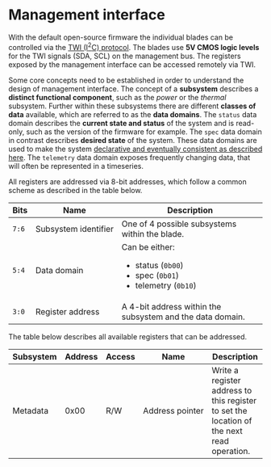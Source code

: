 # Management interface

With the default open-source firmware the individual blades can be controlled via the [TWI (I<sup>2</sup>C) protocol](https://en.wikipedia.org/wiki/I%C2%B2C). The blades use **5V CMOS logic levels** for the TWI signals (SDA, SCL) on the management bus. The registers exposed by the management interface can be accessed remotely via TWI.

Some core concepts need to be established in order to understand the design of management interface. The concept of a **subsystem** describes a **distinct functional component**, such as the _power_ or the _thermal_ subsystem. Further within these subsystems there are different **classes of data** available, which are referred to as the **data domains**. The `status` data domain describes the **current state and status** of the system and is read-only, such as the version of the firmware for example. The `spec` data domain in contrast describes **desired state** of the system. These data domains are used to make the system [declarative and eventually consistent as described here](mycelium-overview.md#declarative-and-eventually-consistent). The `telemetry` data domain exposes frequently changing data, that will often be represented in a timeseries.

All registers are addressed via 8-bit addresses, which follow a common scheme as described in the table below.

| Bits  | Name                      | Description                                                                                       |
| ----- | ------------------------- | ------------------------------------------------------------------------------------------------- |
| `7:6` | Subsystem&nbsp;identifier | One of 4 possible subsystems within the blade.                                                    |
| `5:4` | Data&nbsp;domain          | Can be either: <ul><li>status (`0b00`)</li><li>spec (`0b01`)</li><li>telemetry (`0b10`)</li></ul> |
| `3:0` | Register&nbsp;address     | A 4-bit address within the subsystem and the data domain.                                         |

The table below describes all available registers that can be addressed.

| Subsystem | Address | Access | Name                 | Description                                                                               |
| --------- | ------- | ------ | -------------------- | ----------------------------------------------------------------------------------------- |
| Metadata  | 0x00    | R/W    | Address&nbsp;pointer | Write a register address to this register to set the location of the next read operation. |
